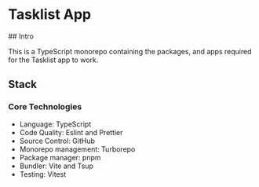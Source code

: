 # Tasklist App

## Intro

This is a TypeScript monorepo containing the packages, and apps required for the Tasklist app to work.

## Stack

### Core Technologies

- Language: TypeScript
- Code Quality: Eslint and Prettier
- Source Control: GitHub
- Monorepo management: Turborepo
- Package manager: pnpm
- Bundler: Vite and Tsup
- Testing: Vitest
